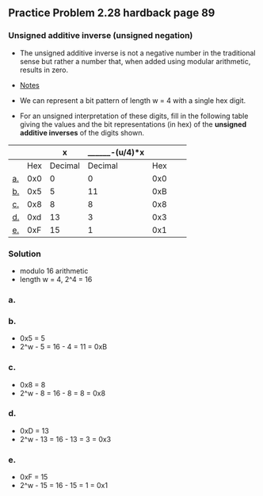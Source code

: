 ## Practice Problem 2.28 hardback page 89

### Unsigned additive inverse (unsigned negation)

- The unsigned additive inverse is not a negative number in the traditional sense but rather a number that, when added using modular arithmetic, results in zero.

- [Notes](../misc.md#unsigned-addition)

- We can represent a bit pattern of length w = 4 with a single hex digit. 
- For an unsigned interpretation of these digits, fill in the following table giving the values and the bit representations (in hex) of the **unsigned additive inverses** of the digits shown.


|||x|______-(u/4)*x||||
|---|---|---|---|---|---|---|
||Hex|Decimal|Decimal|Hex
|[a.](#a)|0x0|0|0|0x0|
|[b.](#b)|0x5|5|11|0xB|
|[c.](#c)|0x8|8|8|0x8|
|[d.](#d)|0xd|13|3|0x3|
|[e.](#e)|0xF|15|1|0x1|


### Solution
- modulo 16 arithmetic
- length w = 4, 2^4 = 16
### a.
### b.
- 0x5 = 5
- 2^w - 5 = 16 - 4 = 11 = 0xB
### c.
- 0x8 = 8
- 2^w - 8 = 16 - 8 = 8 = 0x8
### d.
- 0xD = 13
- 2^w - 13 = 16 - 13 = 3 = 0x3
### e.
- 0xF = 15
- 2^w - 15 = 16 - 15 = 1 = 0x1

<!-- (-u/4*x)+x = 16

u = 8
(-8/4*8)+8 = 16

-16 + 8 = -8

(-u/4*x)+x = 16

(-u/4*13)+13 = 16 -->

